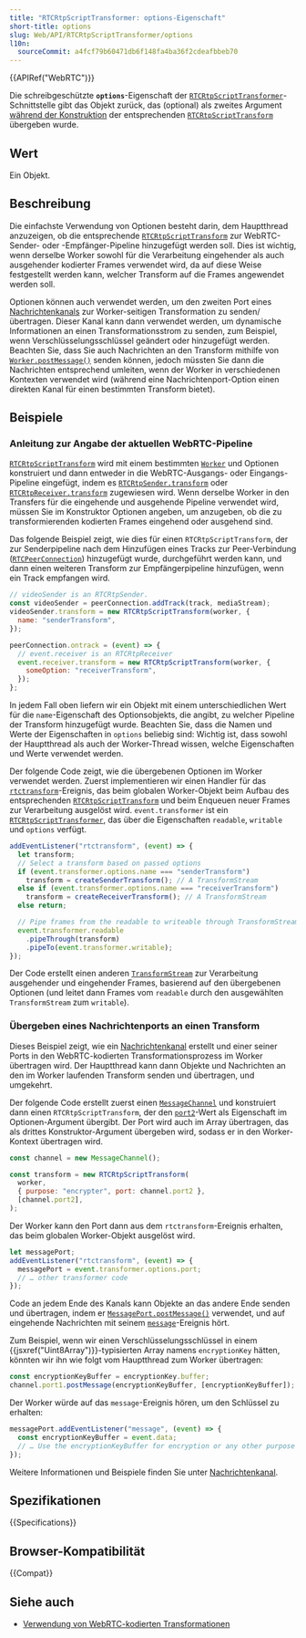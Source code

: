 ```yaml
---
title: "RTCRtpScriptTransformer: options-Eigenschaft"
short-title: options
slug: Web/API/RTCRtpScriptTransformer/options
l10n:
  sourceCommit: a4fcf79b60471db6f148fa4ba36f2cdeafbbeb70
---
```


{{APIRef("WebRTC")}}

Die schreibgeschützte **`options`**-Eigenschaft der [`RTCRtpScriptTransformer`](/de/docs/Web/API/RTCRtpScriptTransformer)-Schnittstelle gibt das Objekt zurück, das (optional) als zweites Argument [während der Konstruktion](/de/docs/Web/API/RTCRtpScriptTransform/RTCRtpScriptTransform) der entsprechenden [`RTCRtpScriptTransform`](/de/docs/Web/API/RTCRtpScriptTransform) übergeben wurde.

## Wert

Ein Objekt.

## Beschreibung

Die einfachste Verwendung von Optionen besteht darin, dem Hauptthread anzuzeigen, ob die entsprechende [`RTCRtpScriptTransform`](/de/docs/Web/API/RTCRtpScriptTransform) zur WebRTC-Sender- oder -Empfänger-Pipeline hinzugefügt werden soll. Dies ist wichtig, wenn derselbe Worker sowohl für die Verarbeitung eingehender als auch ausgehender kodierter Frames verwendet wird, da auf diese Weise festgestellt werden kann, welcher Transform auf die Frames angewendet werden soll.

Optionen können auch verwendet werden, um den zweiten Port eines [Nachrichtenkanals](/de/docs/Web/API/Channel_Messaging_API) zur Worker-seitigen Transformation zu senden/übertragen. Dieser Kanal kann dann verwendet werden, um dynamische Informationen an einen Transformationsstrom zu senden, zum Beispiel, wenn Verschlüsselungsschlüssel geändert oder hinzugefügt werden. Beachten Sie, dass Sie auch Nachrichten an den Transform mithilfe von [`Worker.postMessage()`](/de/docs/Web/API/Worker/postMessage) senden können, jedoch müssten Sie dann die Nachrichten entsprechend umleiten, wenn der Worker in verschiedenen Kontexten verwendet wird (während eine Nachrichtenport-Option einen direkten Kanal für einen bestimmten Transform bietet).

## Beispiele

### Anleitung zur Angabe der aktuellen WebRTC-Pipeline

[`RTCRtpScriptTransform`](/de/docs/Web/API/RTCRtpScriptTransform) wird mit einem bestimmten [`Worker`](/de/docs/Web/API/Worker) und Optionen konstruiert und dann entweder in die WebRTC-Ausgangs- oder Eingangs-Pipeline eingefügt, indem es [`RTCRtpSender.transform`](/de/docs/Web/API/RTCRtpSender/transform) oder [`RTCRtpReceiver.transform`](/de/docs/Web/API/RTCRtpReceiver/transform) zugewiesen wird. Wenn derselbe Worker in den Transfers für die eingehende und ausgehende Pipeline verwendet wird, müssen Sie im Konstruktor Optionen angeben, um anzugeben, ob die zu transformierenden kodierten Frames eingehend oder ausgehend sind.

Das folgende Beispiel zeigt, wie dies für einen `RTCRtpScriptTransform`, der zur Senderpipeline nach dem Hinzufügen eines Tracks zur Peer-Verbindung ([`RTCPeerConnection`](/de/docs/Web/API/RTCPeerConnection)) hinzugefügt wurde, durchgeführt werden kann, und dann einen weiteren Transform zur Empfängerpipeline hinzufügen, wenn ein Track empfangen wird.

```js
// videoSender is an RTCRtpSender.
const videoSender = peerConnection.addTrack(track, mediaStream);
videoSender.transform = new RTCRtpScriptTransform(worker, {
  name: "senderTransform",
});
```

```js
peerConnection.ontrack = (event) => {
  // event.receiver is an RTCRtpReceiver
  event.receiver.transform = new RTCRtpScriptTransform(worker, {
    someOption: "receiverTransform",
  });
};
```

In jedem Fall oben liefern wir ein Objekt mit einem unterschiedlichen Wert für die `name`-Eigenschaft des Optionsobjekts, die angibt, zu welcher Pipeline der Transform hinzugefügt wurde. Beachten Sie, dass die Namen und Werte der Eigenschaften in `options` beliebig sind: Wichtig ist, dass sowohl der Hauptthread als auch der Worker-Thread wissen, welche Eigenschaften und Werte verwendet werden.

Der folgende Code zeigt, wie die übergebenen Optionen im Worker verwendet werden. Zuerst implementieren wir einen Handler für das [`rtctransform`](/de/docs/Web/API/DedicatedWorkerGlobalScope/rtctransform_event)-Ereignis, das beim globalen Worker-Objekt beim Aufbau des entsprechenden [`RTCRtpScriptTransform`](/de/docs/Web/API/RTCRtpScriptTransform) und beim Enqueuen neuer Frames zur Verarbeitung ausgelöst wird. `event.transformer` ist ein [`RTCRtpScriptTransformer`](/de/docs/Web/API/RTCRtpScriptTransformer), das über die Eigenschaften `readable`, `writable` und `options` verfügt.

```js
addEventListener("rtctransform", (event) => {
  let transform;
  // Select a transform based on passed options
  if (event.transformer.options.name === "senderTransform")
    transform = createSenderTransform(); // A TransformStream
  else if (event.transformer.options.name === "receiverTransform")
    transform = createReceiverTransform(); // A TransformStream
  else return;

  // Pipe frames from the readable to writeable through TransformStream
  event.transformer.readable
    .pipeThrough(transform)
    .pipeTo(event.transformer.writable);
});
```

Der Code erstellt einen anderen [`TransformStream`](/de/docs/Web/API/TransformStream) zur Verarbeitung ausgehender und eingehender Frames, basierend auf den übergebenen Optionen (und leitet dann Frames vom `readable` durch den ausgewählten `TransformStream` zum `writable`).

### Übergeben eines Nachrichtenports an einen Transform

Dieses Beispiel zeigt, wie ein [Nachrichtenkanal](/de/docs/Web/API/Channel_Messaging_API) erstellt und einer seiner Ports in den WebRTC-kodierten Transformationsprozess im Worker übertragen wird. Der Hauptthread kann dann Objekte und Nachrichten an den im Worker laufenden Transform senden und übertragen, und umgekehrt.

Der folgende Code erstellt zuerst einen [`MessageChannel`](/de/docs/Web/API/MessageChannel) und konstruiert dann einen `RTCRtpScriptTransform`, der den [`port2`](/de/docs/Web/API/MessageChannel/port2)-Wert als Eigenschaft im Optionen-Argument übergibt. Der Port wird auch im Array übertragen, das als drittes Konstruktor-Argument übergeben wird, sodass er in den Worker-Kontext übertragen wird.

```js
const channel = new MessageChannel();

const transform = new RTCRtpScriptTransform(
  worker,
  { purpose: "encrypter", port: channel.port2 },
  [channel.port2],
);
```

Der Worker kann den Port dann aus dem `rtctransform`-Ereignis erhalten, das beim globalen Worker-Objekt ausgelöst wird.

```js
let messagePort;
addEventListener("rtctransform", (event) => {
  messagePort = event.transformer.options.port;
  // … other transformer code
});
```

Code an jedem Ende des Kanals kann Objekte an das andere Ende senden und übertragen, indem er [`MessagePort.postMessage()`](/de/docs/Web/API/MessagePort/postMessage) verwendet, und auf eingehende Nachrichten mit seinem [`message`](/de/docs/Web/API/MessagePort/message_event)-Ereignis hört.

Zum Beispiel, wenn wir einen Verschlüsselungsschlüssel in einem {{jsxref("Uint8Array")}}-typisierten Array namens `encryptionKey` hätten, könnten wir ihn wie folgt vom Hauptthread zum Worker übertragen:

```js
const encryptionKeyBuffer = encryptionKey.buffer;
channel.port1.postMessage(encryptionKeyBuffer, [encryptionKeyBuffer]);
```

Der Worker würde auf das `message`-Ereignis hören, um den Schlüssel zu erhalten:

```js
messagePort.addEventListener("message", (event) => {
  const encryptionKeyBuffer = event.data;
  // … Use the encryptionKeyBuffer for encryption or any other purpose
});
```

Weitere Informationen und Beispiele finden Sie unter [Nachrichtenkanal](/de/docs/Web/API/Channel_Messaging_API).

## Spezifikationen

{{Specifications}}

## Browser-Kompatibilität

{{Compat}}

## Siehe auch

- [Verwendung von WebRTC-kodierten Transformationen](/de/docs/Web/API/WebRTC_API/Using_Encoded_Transforms)
